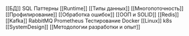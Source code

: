 


[[БД]]
SQL
Паттерны
[[Runtime]]
[[Типы данных]]
[[Многопоточность]]
[[Профилирование]]
[[Обработка ошибок]]
[[ООП и SOLID]]
[[Redis]]
[[Kafka]]
RabbitMQ
Prometheus
Тестирование
Docker
[[Linux]]
k8s
[[SystemDesign]]
[[Методологии разработки и опыт]]


